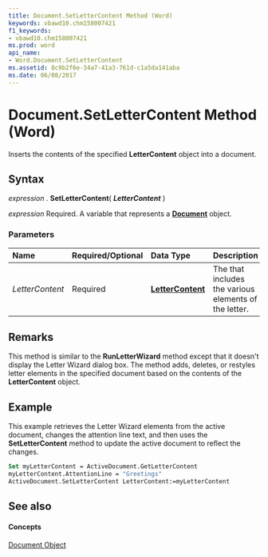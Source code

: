 ```yaml
---
title: Document.SetLetterContent Method (Word)
keywords: vbawd10.chm158007421
f1_keywords:
- vbawd10.chm158007421
ms.prod: word
api_name:
- Word.Document.SetLetterContent
ms.assetid: 8c9b2f6e-34a7-41a3-761d-c1a5da141aba
ms.date: 06/08/2017
---
```



# Document.SetLetterContent Method (Word)

Inserts the contents of the specified  **LetterContent** object into a document.


## Syntax

 _expression_ . **SetLetterContent**( **_LetterContent_** )

 _expression_ Required. A variable that represents a **[Document](Word.Document.md)** object.


### Parameters



|**Name**|**Required/Optional**|**Data Type**|**Description**|
|:-----|:-----|:-----|:-----|
| _LetterContent_|Required| **[LetterContent](Word.LetterContent.md)**|The that includes the various elements of the letter.|

## Remarks

This method is similar to the  **RunLetterWizard** method except that it doesn't display the Letter Wizard dialog box. The method adds, deletes, or restyles letter elements in the specified document based on the contents of the **LetterContent** object.


## Example

This example retrieves the Letter Wizard elements from the active document, changes the attention line text, and then uses the  **SetLetterContent** method to update the active document to reflect the changes.


```vb
Set myLetterContent = ActiveDocument.GetLetterContent 
myLetterContent.AttentionLine = "Greetings" 
ActiveDocument.SetLetterContent LetterContent:=myLetterContent
```


## See also


#### Concepts


[Document Object](Word.Document.md)

